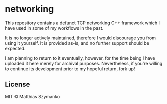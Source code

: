 # networking
This repository contains a defunct TCP networking C++ framework which I have used in some of my workflows in the past. 

It is no longer actively maintained, therefore I would discourage you from using it yourself. It is provided as-is, and no further support should be expected. 

I am planning to return to it eventually, however, for the time being I have uploaded it here merely for archival purposes. Nevertheless, if you're willing to continue its development prior to my hopeful return, fork up!

## License

MIT © Matthias Szymanko
